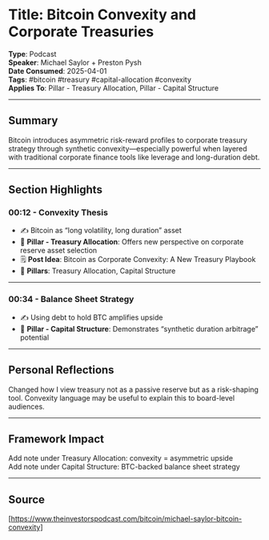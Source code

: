 # Title: Bitcoin Convexity and Corporate Treasuries  

**Type**: Podcast  
**Speaker**: Michael Saylor + Preston Pysh  
**Date Consumed**: 2025-04-01  
**Tags**: #bitcoin #treasury #capital-allocation #convexity  
**Applies To**: Pillar - Treasury Allocation, Pillar - Capital Structure  

---

## Summary  

Bitcoin introduces asymmetric risk-reward profiles to corporate treasury strategy through synthetic convexity—especially powerful when layered with traditional corporate finance tools like leverage and long-duration debt.

---

## Section Highlights  

### 00:12 - Convexity Thesis  

- ✍️ Bitcoin as “long volatility, long duration” asset  
- 📌 **Pillar - Treasury Allocation**: Offers new perspective on corporate reserve asset selection  
- 🗒 **Post Idea**: Bitcoin as Corporate Convexity: A New Treasury Playbook  
- 🔗 **Pillars**: Treasury Allocation, Capital Structure

---

### 00:34 - Balance Sheet Strategy  

- ✍️ Using debt to hold BTC amplifies upside  
- 📌 **Pillar - Capital Structure**: Demonstrates “synthetic duration arbitrage” potential

---

## Personal Reflections  

Changed how I view treasury not as a passive reserve but as a risk-shaping tool. Convexity language may be useful to explain this to board-level audiences.

---

## Framework Impact  

Add note under Treasury Allocation: convexity = asymmetric upside  
Add note under Capital Structure: BTC-backed balance sheet strategy

---

## Source  

[https://www.theinvestorspodcast.com/bitcoin/michael-saylor-bitcoin-convexity]
